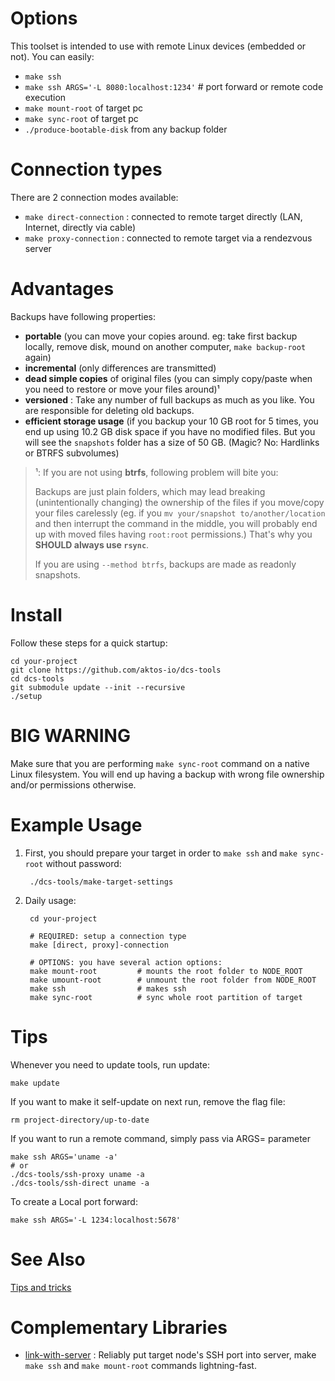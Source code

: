 # Options

This toolset is intended to use with remote Linux devices (embedded or not). You can easily:

* `make ssh`
* `make ssh ARGS='-L 8080:localhost:1234'` # port forward or remote code execution
* `make mount-root` of target pc
* `make sync-root` of target pc
* `./produce-bootable-disk` from any backup folder

# Connection types

There are 2 connection modes available:

* `make direct-connection` : connected to remote target directly (LAN, Internet, directly via cable)
* `make proxy-connection`  : connected to remote target via a rendezvous server

# Advantages
Backups have following properties:

* **portable** (you can move your copies around. eg: take first backup locally, remove disk, mound on another computer, `make backup-root` again)
* **incremental** (only differences are transmitted)
* **dead simple copies** of original files (you can simply copy/paste when you need to restore or move your files around)¹
* **versioned** : Take any number of full backups as much as you like. You are responsible for deleting old backups.
* **efficient storage usage** (if you backup your 10 GB root for 5 times, you end up using 10.2 GB disk space if you have no modified files. But you will see the `snapshots` folder has a size of 50 GB. (Magic? No: Hardlinks or BTRFS subvolumes)

> ¹: If you are not using **btrfs**, following problem will bite you:
> 
> Backups are just plain folders, which may lead breaking (unintentionally changing) the ownership of the files if you move/copy your files carelessly (eg. if you `mv your/snapshot to/another/location` and then interrupt the command in the middle, you will probably end up with moved files having `root:root` permissions.) That's why you **SHOULD always use `rsync`**.
>
> If you are using `--method btrfs`, backups are made as readonly snapshots. 

# Install

Follow these steps for a quick startup:

	cd your-project
	git clone https://github.com/aktos-io/dcs-tools
	cd dcs-tools 
	git submodule update --init --recursive 
	./setup 

# BIG WARNING

Make sure that you are performing `make sync-root` command on a native Linux
filesystem. You will end up having a backup with wrong file ownership and/or
permissions otherwise.

# Example Usage

1. First, you should prepare your target in order to `make ssh` and `make sync-root` without password:
	    
        ./dcs-tools/make-target-settings

2. Daily usage: 

	    cd your-project
	    
  	    # REQUIRED: setup a connection type 
	    make [direct, proxy]-connection

  	    # OPTIONS: you have several action options:
	    make mount-root         # mounts the root folder to NODE_ROOT
	    make umount-root        # unmount the root folder from NODE_ROOT
	    make ssh                # makes ssh
	    make sync-root          # sync whole root partition of target

# Tips

Whenever you need to update tools, run update:

	make update

If you want to make it self-update on next run, remove the flag file:

	rm project-directory/up-to-date

If you want to run a remote command, simply pass via ARGS= parameter

    make ssh ARGS='uname -a'
    # or
    ./dcs-tools/ssh-proxy uname -a
    ./dcs-tools/ssh-direct uname -a

To create a Local port forward:

	make ssh ARGS='-L 1234:localhost:5678'
	
# See Also 

[Tips and tricks](./doc/tips-and-tricks.md)

# Complementary Libraries 

* [link-with-server](https://github.com/aktos-io/link-with-server/) : Reliably put target node's SSH port into server, make `make ssh` and `make mount-root` commands lightning-fast. 

